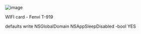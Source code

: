 ![image](https://github.com/williamcorney/ga-a320m-s2h-efi/assets/118494245/238b3611-d419-4468-bda0-df83944a7d27)

WIFI card - Fenvi T-919



defaults write NSGlobalDomain NSAppSleepDisabled -bool YES

